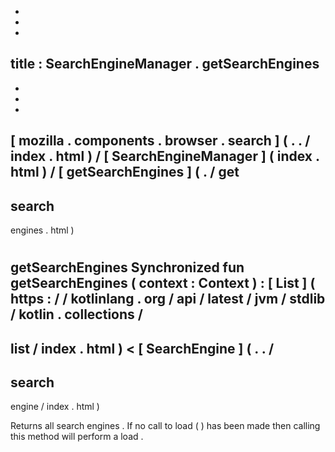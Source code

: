-
-
-
title
:
SearchEngineManager
.
getSearchEngines
-
-
-
-
[
mozilla
.
components
.
browser
.
search
]
(
.
.
/
index
.
html
)
/
[
SearchEngineManager
]
(
index
.
html
)
/
[
getSearchEngines
]
(
.
/
get
-
search
-
engines
.
html
)
#
getSearchEngines
Synchronized
fun
getSearchEngines
(
context
:
Context
)
:
[
List
]
(
https
:
/
/
kotlinlang
.
org
/
api
/
latest
/
jvm
/
stdlib
/
kotlin
.
collections
/
-
list
/
index
.
html
)
<
[
SearchEngine
]
(
.
.
/
-
search
-
engine
/
index
.
html
)
>
Returns
all
search
engines
.
If
no
call
to
load
(
)
has
been
made
then
calling
this
method
will
perform
a
load
.
